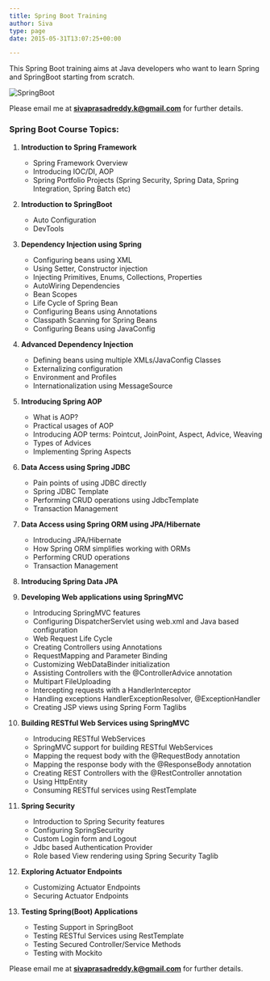 ```yaml
---
title: Spring Boot Training
author: Siva
type: page
date: 2015-05-31T13:07:25+00:00

---
```

This Spring Boot training aims at Java developers who want to learn Spring and SpringBoot starting from scratch.

<img class="size-full aligncenter" src="/images/spring-boot-cover_0.png" alt="SpringBoot" />

Please email me at <span style="color: #993366;"><strong>sivaprasadreddy.k@gmail.com</strong></span> for further details.

### Spring Boot Course Topics:

1. **Introduction to Spring Framework**
    * Spring Framework Overview
    * Introducing IOC/DI, AOP
    * Spring Portfolio Projects (Spring Security, Spring Data, Spring Integration, Spring Batch etc)

2. **Introduction to SpringBoot**
    * Auto Configuration
    * DevTools

3. **Dependency Injection using Spring**
    * Configuring beans using XML
    * Using Setter, Constructor injection
    * Injecting Primitives, Enums, Collections, Properties
    * AutoWiring Dependencies
    * Bean Scopes
    * Life Cycle of Spring Bean
    * Configuring Beans using Annotations
    * Classpath Scanning for Spring Beans
    * Configuring Beans using JavaConfig

4. **Advanced Dependency Injection**
    * Defining beans using multiple XMLs/JavaConfig Classes
    * Externalizing configuration
    * Environment and Profiles
    * Internationalization using MessageSource
    
5. **Introducing Spring AOP**
    * What is AOP?
    * Practical usages of AOP
    * Introducing AOP terms: Pointcut, JoinPoint, Aspect, Advice, Weaving
    * Types of Advices
    * Implementing Spring Aspects

6. **Data Access using Spring JDBC**
    * Pain points of using JDBC directly
    * Spring JDBC Template
    * Performing CRUD operations using JdbcTemplate
    * Transaction Management

7. **Data Access using Spring ORM using JPA/Hibernate**
    * Introducing JPA/Hibernate
    * How Spring ORM simplifies working with ORMs
    * Performing CRUD operations
    * Transaction Management

8. **Introducing Spring Data JPA**

9. **Developing Web applications using SpringMVC**
    * Introducing SpringMVC features
    * Configuring DispatcherServlet using web.xml and Java based configuration
    * Web Request Life Cycle
    * Creating Controllers using Annotations
    * RequestMapping and Parameter Binding
    * Customizing WebDataBinder initialization
    * Assisting Controllers with the @ControllerAdvice annotation
    * Multipart FileUploading
    * Intercepting requests with a HandlerInterceptor
    * Handling exceptions HandlerExceptionResolver, @ExceptionHandler
    * Creating JSP views using Spring Form Taglibs

10. **Building RESTful Web Services using SpringMVC**
    * Introducing RESTful WebServices
    * SpringMVC support for building RESTful WebServices
    * Mapping the request body with the @RequestBody annotation
    * Mapping the response body with the @ResponseBody annotation
    * Creating REST Controllers with the @RestController annotation
    * Using HttpEntity
    * Consuming RESTful services using RestTemplate

11. **Spring Security**
    * Introduction to Spring Security features
    * Configuring SpringSecurity
    * Custom Login form and Logout
    * Jdbc based Authentication Provider
    * Role based View rendering using Spring Security Taglib

12. **Exploring Actuator Endpoints**
    * Customizing Actuator Endpoints
    * Securing Actuator Endpoints

13. **Testing Spring(Boot) Applications**
    * Testing Support in SpringBoot
    * Testing RESTful Services using RestTemplate
    * Testing Secured Controller/Service Methods
    * Testing with Mockito
    

Please email me at <span style="color: #993366;"><strong>sivaprasadreddy.k@gmail.com</strong></span> for further details.
